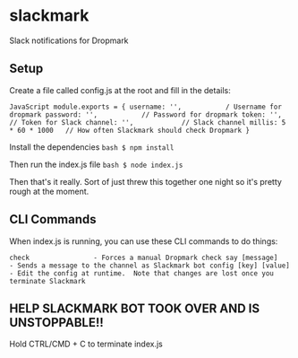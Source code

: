 # slackmark
Slack notifications for Dropmark

## Setup
Create a file called config.js at the root and fill in the details:

``JavaScript
module.exports = {
	username: '',			/ Username for dropmark
	password: '',			// Password for dropmark
	token: '',				// Token for Slack
	channel: '',			// Slack channel
	millis: 5 * 60 * 1000	// How often Slackmark should check Dropmark
}
``

Install the dependencies
``bash
$ npm install
``

Then run the index.js file
``bash
$ node index.js
``

Then that's it really. Sort of just threw this together one night so it's pretty rough at the moment.

## CLI Commands
When index.js is running, you can use these CLI commands to do things:

``
check				 - Forces a manual Dropmark check
say [message] 		 - Sends a message to the channel as Slackmark bot
config [key] [value] - Edit the config at runtime. 
					   Note that changes are lost once you terminate Slackmark
``

## HELP SLACKMARK BOT TOOK OVER AND IS UNSTOPPABLE!!
Hold CTRL/CMD + C to terminate index.js
